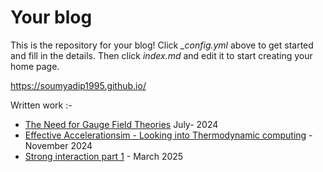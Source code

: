 # Your blog

This is the repository for your blog! Click *_config.yml* above to get started and fill in the details. Then click *index.md* and edit it to start creating your home page.

https://soumyadip1995.github.io/


Written work :-


- [The Need for Gauge Field Theories](https://soumyadip1995.github.io/images/writeups/The_need_for_Gauge_Field_Theories.pdf) July- 2024
- [Effective Accelerationsim - Looking into Thermodynamic computing]() - November 2024
- [Strong interaction part 1](https://soumyadip1995.github.io/images/writeups/Strong_interaction__part_1.pdf) - March 2025
